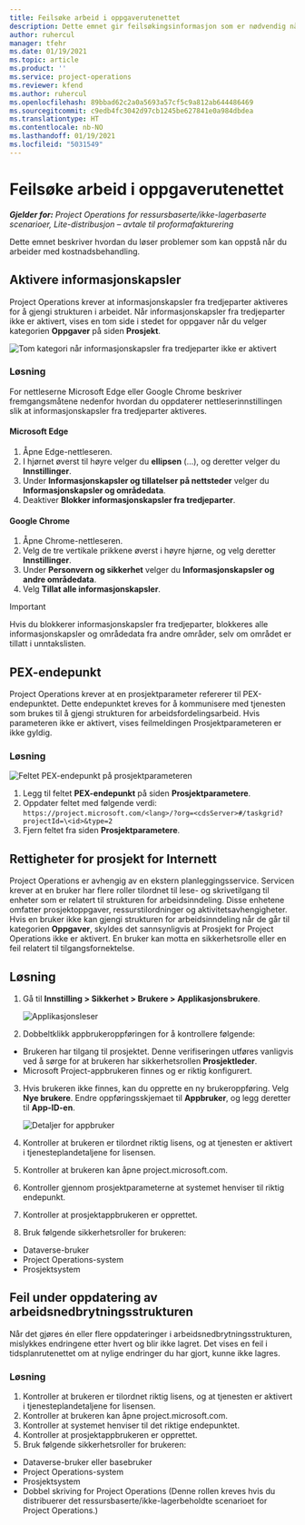 ```yaml
---
title: Feilsøke arbeid i oppgaverutenettet
description: Dette emnet gir feilsøkingsinformasjon som er nødvendig når du arbeider i oppgaverutenettet.
author: ruhercul
manager: tfehr
ms.date: 01/19/2021
ms.topic: article
ms.product: ''
ms.service: project-operations
ms.reviewer: kfend
ms.author: ruhercul
ms.openlocfilehash: 89bbad62c2a0a5693a57cf5c9a812ab644486469
ms.sourcegitcommit: c9edb4fc3042d97cb1245be627841e0a984dbdea
ms.translationtype: HT
ms.contentlocale: nb-NO
ms.lasthandoff: 01/19/2021
ms.locfileid: "5031549"
---
```

# <a name="troubleshoot-working-in-the-task-grid"></a>Feilsøke arbeid i oppgaverutenettet 

_**Gjelder for:** Project Operations for ressursbaserte/ikke-lagerbaserte scenarioer, Lite-distribusjon – avtale til proformafakturering_

Dette emnet beskriver hvordan du løser problemer som kan oppstå når du arbeider med kostnadsbehandling.

## <a name="enable-cookies"></a>Aktivere informasjonskapsler

Project Operations krever at informasjonskapsler fra tredjeparter aktiveres for å gjengi strukturen i arbeidet. Når informasjonskapsler fra tredjeparter ikke er aktivert, vises en tom side i stedet for oppgaver når du velger kategorien **Oppgaver** på siden **Prosjekt**.

![Tom kategori når informasjonskapsler fra tredjeparter ikke er aktivert](media/blankschedule.png)


### <a name="workaround"></a>Løsning
For nettleserne Microsoft Edge eller Google Chrome beskriver fremgangsmåtene nedenfor hvordan du oppdaterer nettleserinnstillingen slik at informasjonskapsler fra tredjeparter aktiveres.

#### <a name="microsoft-edge"></a>Microsoft Edge

1. Åpne Edge-nettleseren.
2. I hjørnet øverst til høyre velger du **ellipsen** (...), og deretter velger du **Innstillinger**.
3. Under **Informasjonskapsler og tillatelser på nettsteder** velger du **Informasjonskapsler og områdedata**.
4. Deaktiver **Blokker informasjonskapsler fra tredjeparter**.

#### <a name="google-chrome"></a>Google Chrome

1. Åpne Chrome-nettleseren.
2. Velg de tre vertikale prikkene øverst i høyre hjørne, og velg deretter **Innstillinger**.
3. Under **Personvern og sikkerhet** velger du **Informasjonskapsler og andre områdedata**.
4. Velg **Tillat alle informasjonskapsler**.

> [!IMPORTANT]
> Hvis du blokkerer informasjonskapsler fra tredjeparter, blokkeres alle informasjonskapsler og områdedata fra andre områder, selv om området er tillatt i unntakslisten.

## <a name="pex-endpoint"></a>PEX-endepunkt

Project Operations krever at en prosjektparameter refererer til PEX-endepunktet. Dette endepunktet kreves for å kommunisere med tjenesten som brukes til å gjengi strukturen for arbeidsfordelingsarbeid. Hvis parameteren ikke er aktivert, vises feilmeldingen Prosjektparameteren er ikke gyldig. 

### <a name="workaround"></a>Løsning
 ![Feltet PEX-endepunkt på prosjektparameteren](media/projectparameter.png)

1. Legg til feltet **PEX-endepunkt** på siden **Prosjektparametere**.
2. Oppdater feltet med følgende verdi: `https://project.microsoft.com/<lang>/?org=<cdsServer>#/taskgrid?projectId=\<id>&type=2`
3. Fjern feltet fra siden **Prosjektparametere**.

## <a name="privileges-for-project-for-the-web"></a>Rettigheter for prosjekt for Internett

Project Operations er avhengig av en ekstern planleggingsservice. Servicen krever at en bruker har flere roller tilordnet til lese- og skrivetilgang til enheter som er relatert til strukturen for arbeidsinndeling. Disse enhetene omfatter prosjektoppgaver, ressurstilordninger og aktivitetsavhengigheter. Hvis en bruker ikke kan gjengi strukturen for arbeidsinndeling når de går til kategorien **Oppgaver**, skyldes det sannsynligvis at Prosjekt for Project Operations ikke er aktivert. En bruker kan motta en sikkerhetsrolle eller en feil relatert til tilgangsfornektelse.


## <a name="workaround"></a>Løsning

1. Gå til **Innstilling > Sikkerhet > Brukere > Applikasjonsbrukere**.  

   ![Applikasjonsleser](media/applicationuser.jpg)
   
2. Dobbeltklikk appbrukeroppføringen for å kontrollere følgende:

 - Brukeren har tilgang til prosjektet. Denne verifiseringen utføres vanligvis ved å sørge for at brukeren har sikkerhetsrollen **Prosjektleder**.
 - Microsoft Project-appbrukeren finnes og er riktig konfigurert.
 
3. Hvis brukeren ikke finnes, kan du opprette en ny brukeroppføring. Velg **Nye brukere**. Endre oppføringsskjemaet til **Appbruker**, og legg deretter til **App-ID-en**.

   ![Detaljer for appbruker](media/applicationuserdetails.jpg)

4. Kontroller at brukeren er tilordnet riktig lisens, og at tjenesten er aktivert i tjenesteplandetaljene for lisensen.
5. Kontroller at brukeren kan åpne project.microsoft.com.
6. Kontroller gjennom prosjektparameterne at systemet henviser til riktig endepunkt.
7. Kontroller at prosjektappbrukeren er opprettet.
8. Bruk følgende sikkerhetsroller for brukeren:

  - Dataverse-bruker
  - Project Operations-system
  - Prosjektsystem

## <a name="error-when-updating-the-work-breakdown-structure"></a>Feil under oppdatering av arbeidsnedbrytningsstrukturen

Når det gjøres én eller flere oppdateringer i arbeidsnedbrytningsstrukturen, mislykkes endringene etter hvert og blir ikke lagret. Det vises en feil i tidsplanrutenettet om at nylige endringer du har gjort, kunne ikke lagres.

### <a name="workaround"></a>Løsning

1. Kontroller at brukeren er tilordnet riktig lisens, og at tjenesten er aktivert i tjenesteplandetaljene for lisensen.
2. Kontroller at brukeren kan åpne project.microsoft.com.
3. Kontroller at systemet henviser til det riktige endepunktet.
4. Kontroller at prosjektappbrukeren er opprettet.
5. Bruk følgende sikkerhetsroller for brukeren:
  
  - Dataverse-bruker eller basebruker
  - Project Operations-system
  - Prosjektsystem
  - Dobbel skriving for Project Operations (Denne rollen kreves hvis du distribuerer det ressursbaserte/ikke-lagerbeholdte scenarioet for Project Operations.)
